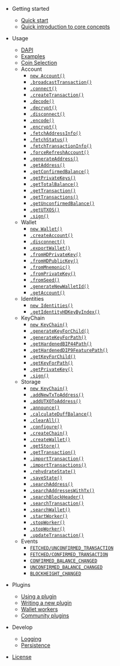 - Getting started
    - [Quick start](getting-started/quickstart.md)
    - [Quick introduction to core concepts](getting-started/core-concepts.md)
- Usage 
    - [DAPI](usage/dapi.md)   
    - [Examples](usage/examples.md)
    - [Coin Selection](usage/coinSelection.md)
    - Account
        - [`new Account()`](account/Account.md)
        - [`.broadcastTransaction()`](account/broadcastTransaction.md)
        - [`.connect()`](account/connect.md)
        - [`.createTransaction()`](account/createTransaction.md)
        - [`.decode()`](account/decode.md)
        - [`.decrypt()`](account/decrypt.md)
        - [`.disconnect()`](account/disconnect.md)
        - [`.encode()`](account/encode.md)
        - [`.encrypt()`](account/encrypt.md)
        - [`.fetchAddressInfo()`](account/fetchAddressInfo.md)
        - [`.fetchStatus()`](account/fetchStatus.md)
        - [`.fetchTransactionInfo()`](account/fetchTransactionInfo.md)
        - [`.forceRefreshAccount()`](account/forceRefreshAccount.md)
        - [`.generateAddress()`](account/generateAddress.md)
        - [`.getAddress()`](account/getAddress.md)
        - [`.getConfirmedBalance()`](account/getConfirmedBalance.md)
        - [`.getPrivateKeys()`](account/getPrivateKeys.md)
        - [`.getTotalBalance()`](account/getTotalBalance.md)
        - [`.getTransaction()`](account/getTransaction.md)
        - [`.getTransactions()`](account/getTransactions.md)
        - [`.getUnconfirmedBalance()`](account/getUnconfirmedBalance.md)
        - [`.getUTXOS()`](account/getUTXOS.md)
        - [`.sign()`](account/sign.md)
    - Wallet
        - [`new Wallet()`](wallet/Wallet.md)
        - [`.createAccount()`](wallet/createAccount.md)
        - [`.disconnect()`](wallet/disconnect.md)
        - [`.exportWallet()`](wallet/exportWallet.md)
        - [`.fromHDPrivateKey()`](wallet/fromHDPrivateKey.md)
        - [`.fromHDPublicKey()`](wallet/fromHDPublicKey.md)
        - [`.fromMnemonic()`](wallet/fromMnemonic.md)
        - [`.fromPrivateKey()`](wallet/fromPrivateKey.md)
        - [`.fromSeed()`](wallet/fromSeed.md)
        - [`.generateNewWalletId()`](wallet/generateNewWalletId.md)
        - [`.getAccount()`](wallet/getAccount.md)
    - Identities
        - [`new Identities()`](identities/Identities.md)
        - [`.getIdentityHDKeyByIndex()`](identities/getIdentityHDKeyByIndex.md)
    - KeyChain
        - [`new KeyChain()`](keychain/KeyChain.md)
        - [`.generateKeyForChild()`](keychain/generateKeyForChild.md)
        - [`.generateKeyForPath()`](keychain/generateKeyForPath.md)
        - [`.getHardenedBIP44Path()`](keychain/getHardenedBIP44Path.md)
        - [`.getHardenedDIP9FeaturePath()`](keychain/getHardenedDIP9FeaturePath.md)
        - [`.getKeyForChild()`](keychain/getKeyForChild.md)
        - [`.getKeyForPath()`](keychain/getKeyForPath.md)
        - [`.getPrivateKey()`](keychain/getPrivateKey.md)
        - [`.sign()`](keychain/sign.md)
    - Storage
        - [`new KeyChain()`](storage/Storage.md)
        - [`.addNewTxToAddress()`](storage/addNewTxToAddress.md)
        - [`.addUTXOToAddress()`](storage/addUTXOToAddress.md)
        - [`.announce()`](storage/announce.md)
        - [`.calculateDuffBalance()`](storage/calculateDuffBalance.md)
        - [`.clearAll()`](storage/clearAll.md)
        - [`.configure()`](storage/configure.md)
        - [`.createChain()`](storage/createChain.md)
        - [`.createWallet()`](storage/createWallet.md)
        - [`.getStore()`](storage/getStore.md)
        - [`.getTransaction()`](storage/getTransaction.md)
        - [`.importTransaction()`](storage/importTransaction.md)
        - [`.importTransactions()`](storage/importTransactions.md)
        - [`.rehydrateState()`](storage/rehydrateState.md)
        - [`.saveState()`](storage/saveState.md)
        - [`.searchAddress()`](storage/searchAddress.md)
        - [`.searchAddressesWithTx()`](storage/searchAddressesWithTx.md)
        - [`.searchBlockHeader()`](storage/searchBlockHeader.md)
        - [`.searchTransaction()`](storage/searchTransaction.md)
        - [`.searchWallet()`](storage/searchWallet.md)
        - [`.startWorker()`](storage/startWorker.md)
        - [`.stopWorker()`](storage/stopWorker.md)
        - [`.stopWorker()`](storage/stopWorker.md)
        - [`.updateTransaction()`](storage/updateTransaction.md)
    - Events
        - [`FETCHED/UNCONFIRMED_TRANSACTION`](events/fetched_unconfirmed_transaction.md)
        - [`FETCHED/CONFIRMED_TRANSACTION`](events/fetched_confirmed_transaction.md)
        - [`CONFIRMED_BALANCE_CHANGED`](events/confirmed_balance_changed.md)
        - [`UNCONFIRMED_BALANCE_CHANGED`](events/unconfirmed_balance_changed.md)
        - [`BLOCKHEIGHT_CHANGED`](events/blockheight_changed.md)
 
    
- Plugins 
    - [Using a plugin](plugins/using-a-plugin.md)
    - [Writing a new plugin](plugins/writing-a-new-plugin.md)
    - [Wallet workers](plugins/wallet-workers.md)
    - [Community plugins](plugins/community-plugins.md)
- Develop
    - [Logging](develop/logging.md)
    - [Persistence](develop/persistence.md)
- [License](https://github.com/dashevo/wallet-lib/blob/master/LICENSE)

